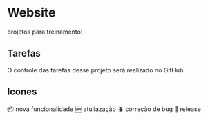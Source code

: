 # Website 
 projetos para treinamento!

 ## Tarefas

 O controle das tarefas desse projeto será realizado no GitHub

 ## Icones

 :package: nova funcionalidade
 :up: atuliazação
 :beetle: correção de bug
 :checkered_flag: release

